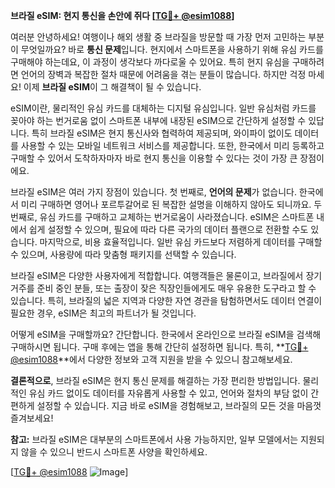 **브라질 eSIM: 현지 통신을 손안에 쥐다 [[TG💪+ @esim1088](https://t.me/s/esim1088)]**

여러분 안녕하세요! 여행이나 해외 생활 중 브라질을 방문할 때 가장 먼저 고민하는 부분이 무엇일까요? 바로 **통신 문제**입니다. 현지에서 스마트폰을 사용하기 위해 유심 카드를 구매해야 하는데요, 이 과정이 생각보다 까다로울 수 있어요. 특히 현지 유심을 구매하려면 언어의 장벽과 복잡한 절차 때문에 어려움을 겪는 분들이 많습니다. 하지만 걱정 마세요! 이제 **브라질 eSIM**이 그 해결책이 될 수 있습니다.

eSIM이란, 물리적인 유심 카드를 대체하는 디지털 유심입니다. 일반 유심처럼 카드를 꽂아야 하는 번거로움 없이 스마트폰 내부에 내장된 eSIM으로 간단하게 설정할 수 있답니다. 특히 브라질 eSIM은 현지 통신사와 협력하여 제공되며, 와이파이 없이도 데이터를 사용할 수 있는 모바일 네트워크 서비스를 제공합니다. 또한, 한국에서 미리 등록하고 구매할 수 있어서 도착하자마자 바로 현지 통신을 이용할 수 있다는 것이 가장 큰 장점이에요.

브라질 eSIM은 여러 가지 장점이 있습니다. 첫 번째로, **언어의 문제**가 없습니다. 한국에서 미리 구매하면 영어나 포르투갈어로 된 복잡한 설명을 이해하지 않아도 되니까요. 두 번째로, 유심 카드를 구매하고 교체하는 번거로움이 사라졌습니다. eSIM은 스마트폰 내에서 쉽게 설정할 수 있으며, 필요에 따라 다른 국가의 데이터 플랜으로 전환할 수도 있습니다. 마지막으로, 비용 효율적입니다. 일반 유심 카드보다 저렴하게 데이터를 구매할 수 있으며, 사용량에 따라 맞춤형 패키지를 선택할 수 있습니다.

브라질 eSIM은 다양한 사용자에게 적합합니다. 여행객들은 물론이고, 브라질에서 장기 거주를 준비 중인 분들, 또는 출장이 잦은 직장인들에게도 매우 유용한 도구라고 할 수 있습니다. 특히, 브라질의 넓은 지역과 다양한 자연 경관을 탐험하면서도 데이터 연결이 필요한 경우, eSIM은 최고의 파트너가 될 것입니다.

어떻게 eSIM을 구매할까요? 간단합니다. 한국에서 온라인으로 브라질 eSIM을 검색해 구매하시면 됩니다. 구매 후에는 앱을 통해 간단히 설정하면 됩니다. 특히, **[TG💪+ @esim1088](https://t.me/s/esim1088)**에서 다양한 정보와 고객 지원을 받을 수 있으니 참고해보세요.

**결론적으로**, 브라질 eSIM은 현지 통신 문제를 해결하는 가장 편리한 방법입니다. 물리적인 유심 카드 없이도 데이터를 자유롭게 사용할 수 있고, 언어와 절차의 부담 없이 간편하게 설정할 수 있습니다. 지금 바로 eSIM을 경험해보고, 브라질의 모든 것을 마음껏 즐겨보세요!

**참고:** 브라질 eSIM은 대부분의 스마트폰에서 사용 가능하지만, 일부 모델에서는 지원되지 않을 수 있으니 반드시 스마트폰 사양을 확인하세요.

[[TG💪+ @esim1088](https://t.me/s/esim1088) ![Image](https://i.postimg.cc/Y0z9fWf4/image.png)]